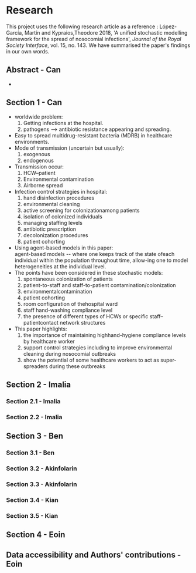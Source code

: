 # Research

This project uses the following research article as a reference :
López-García, Martín  and Kypraios,Theodore 2018, 'A unified stochastic modelling framework for the spread of nosocomial infections', *Journal of the Royal Society Interface*, vol. 15, no. 143.
We have summarised the paper's findings in our own words. 

## Abstract - Can
- 
## Section 1 - Can
- worldwide problem:
    1. Getting infections at the hospital.
    2. pathogens --> antibiotic resistance appearing and spreading.
- Easy to spread multidrug-resistant bacteria (MDRB) in healthcare environments.
- Mode of transmission (uncertain but usually):
    1. exogenous
    2. endogenous
- Transmission occur:
    1. HCW–patient
    2. Environmental contamination
    3. Airborne spread
- Infection control strategies in hospital:
    1. hand disinfection procedures
    2. environmental  cleaning
    3. active  screening  for colonizationamong patients
    4. isolation of colonized individuals
    5. managing staffing levels
    6. antibiotic prescription 
    7. decolonization procedures
    8. patient cohorting
- Using agent-based models in this paper:  
  agent-based models -- where one keeps track of the state ofeach individual within the population throughout time, allow-ing one to model heterogeneities at the individual level.
- The points have been considered in these stochastic models:  
    1. spontaneous colonization of patients
    2. patient-to-staff and staff-to-patient contamination/colonization
    3. environmentalcontamination
    4. patient cohorting
    5. room configuration of thehospital ward
    6. staff hand-washing compliance level
    7. the presence of different types of HCWs or specific staff–patientcontact network structures
- This paper highlights: 
    1. the importance of maintaining highhand-hygiene compliance levels by healthcare worker
    2. support control strategies including to improve environmental cleaning during nosocomial outbreaks
    3. show the potential of some healthcare workers to act as super-spreaders during these outbreaks
    
## Section 2 - Imalia
### Section 2.1 - Imalia
### Section 2.2 - Imalia
## Section 3 - Ben
### Section 3.1 - Ben
### Section 3.2 - Akinfolarin
### Section 3.3 - Akinfolarin
### Section 3.4 - Kian
### Section 3.5 - Kian
## Section 4 - Eoin
## Data accessibility and Authors' contributions - Eoin
